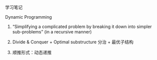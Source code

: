 学习笔记

Dynamic Programming

1. “Simplifying a complicated problem by breaking it down into simpler sub-problems” (in a recursive manner)

2. Divide & Conquer + Optimal substructure 分治 + 最优子结构

3. 顺推形式：动态递推